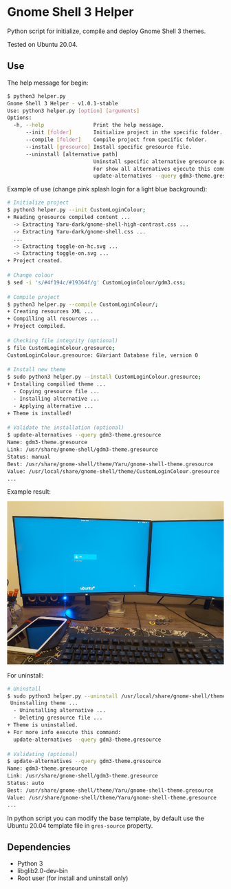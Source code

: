 # Gnome Shell 3 Helper

Python script for initialize, compile and deploy Gnome Shell 3 themes.

Tested on Ubuntu 20.04.


## Use

The help message for begin:

```bash
$ python3 helper.py
Gnome Shell 3 Helper - v1.0.1-stable
Use: python3 helper.py [option] [arguments]
Options:
  -h, --help                Print the help message.
      --init [folder]       Initialize project in the specific folder.
      --compile [folder]    Compile project from specific folder.
      --install [gresource] Install specific gresource file.
      --uninstall [alternative path]
                            Uninstall specific alternative gresource path.
                            For show all alternatives ejecute this command:
                            update-alternatives --query gdm3-theme.gresource
```

Example of use (change pink splash login for a light blue background):

```bash
# Initialize project
$ python3 helper.py --init CustomLoginColour;
+ Reading gresource compiled content ...
  -> Extracting Yaru-dark/gnome-shell-high-contrast.css ...
  -> Extracting Yaru-dark/gnome-shell.css ...
  ...
  -> Extracting toggle-on-hc.svg ...
  -> Extracting toggle-on.svg ...
+ Project created.

# Change colour
$ sed -i 's/#4f194c/#19364f/g' CustomLoginColour/gdm3.css;

# Compile project
$ python3 helper.py --compile CustomLoginColour/;
+ Creating resources XML ...
+ Compilling all resources ...
+ Project compiled.

# Checking file integrity (optional)
$ file CustomLoginColour.gresource;
CustomLoginColour.gresource: GVariant Database file, version 0

# Install new theme
$ sudo python3 helper.py --install CustomLoginColour.gresource;
+ Installing compilled theme ...
  - Copying gresource file ...
  - Installing alternative ...
  - Applying alternative ...
+ Theme is installed!

# Validate the installation (optional)
$ update-alternatives --query gdm3-theme.gresource
Name: gdm3-theme.gresource
Link: /usr/share/gnome-shell/gdm3-theme.gresource
Status: manual
Best: /usr/share/gnome-shell/theme/Yaru/gnome-shell-theme.gresource
Value: /usr/local/share/gnome-shell/theme/CustomLoginColour.gresource
...
```

Example result:

![Example](example.jpg)

For uninstall:

```bash
# Uninstall
$ sudo python3 helper.py --uninstall /usr/local/share/gnome-shell/theme/CustomLoginColour.gresource;
 Uninstalling theme ...
  - Uninstalling alternative ...
  - Deleting gresource file ...
+ Theme is uninstalled.
+ For more info execute this command:
  update-alternatives --query gdm3-theme.gresource

# Validating (optional)
$ update-alternatives --query gdm3-theme.gresource
Name: gdm3-theme.gresource
Link: /usr/share/gnome-shell/gdm3-theme.gresource
Status: auto
Best: /usr/share/gnome-shell/theme/Yaru/gnome-shell-theme.gresource
Value: /usr/share/gnome-shell/theme/Yaru/gnome-shell-theme.gresource
...
```

In python script you can modify the base template, by default use the Ubuntu
20.04 template file in `gres-source` property.


## Dependencies

- Python 3
- libglib2.0-dev-bin
- Root user (for install and uninstall only)